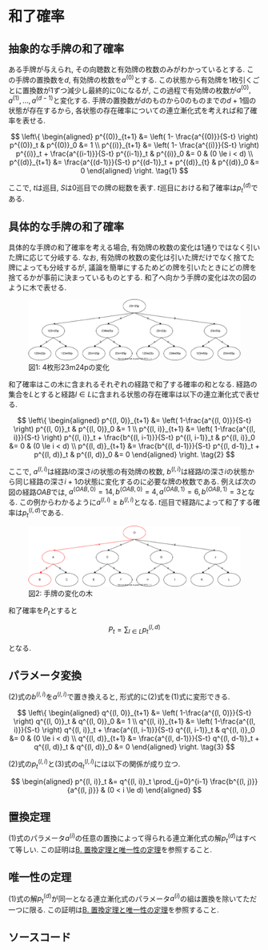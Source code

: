 # 和了確率

## 抽象的な手牌の和了確率

ある手牌が与えられ, その向聴数と有効牌の枚数のみがわかっているとする. この手牌の置換数を$d$, 有効牌の枚数を$a^{(0)}$とする. この状態から有効牌を1枚引くごとに置換数が1ずつ減少し最終的に0になるが, この過程で有効牌の枚数が$a^{(0)}, a^{(1)}, \ldots , a^{(d-1)}$と変化する. 手牌の置換数が$d$のものから$0$のものまでの$d+1$個の状態が存在するから, 各状態の存在確率についての連立漸化式を考えれば和了確率を表せる.

$$
\left\{
\begin{aligned}
p^{(0)}_{t+1} &= \left( 1- \frac{a^{(0)}}{S-t} \right) p^{(0)}_t & p^{(0)}_0 &= 1 \\
p^{(i)}_{t+1} &= \left( 1- \frac{a^{(i)}}{S-t} \right) p^{(i)}_t + \frac{a^{(i-1)}}{S-t} p^{(i-1)}_t & p^{(i)}_0 &= 0 & (0 \le i < d) \\
p^{(d)}_{t+1} &= \frac{a^{(d-1)}}{S-t} p^{(d-1)}_t + p^{(d)}_{t} & p^{(d)}_0 &= 0
\end{aligned}
\right.
\tag{1}
$$

ここで, $t$は巡目, $S$は0巡目での牌の総数を表す. $t$巡目における和了確率は$p^{(d)}_t$である.

## 具体的な手牌の和了確率

具体的な手牌の和了確率を考える場合, 有効牌の枚数の変化は1通りではなく引いた牌に応じて分岐する. なお, 有効牌の枚数の変化は引いた牌だけでなく捨てた牌によっても分岐するが, 議論を簡単にするためどの牌を引いたときにどの牌を捨てるかが事前に決まっているものとする. 和了へ向かう手牌の変化は次の図のように木で表せる.

<figure text-align="center">
  <img src="../img/tree-1.svg"/>
  <figcaption>図1: 4枚形23m24pの変化</figcaption>
</figure>

和了確率はこの木に含まれるそれぞれの経路で和了する確率の和となる. 経路の集合を$L$とすると経路$l \in L$に含まれる状態の存在確率は以下の連立漸化式で表せる.

$$
\left\{
\begin{aligned}
p^{(l, 0)}_{t+1} &= \left( 1-\frac{a^{(l, 0)}}{S-t} \right) p^{(l, 0)}_t  & p^{(l, 0)}_0 &= 1 \\
p^{(l, i)}_{t+1} &= \left( 1-\frac{a^{(l, i)}}{S-t} \right) p^{(l, i)}_t + \frac{b^{(l, i-1)}}{S-t} p^{(l, i-1)}_t & p^{(l, i)}_0 &= 0 & (0 \le i < d) \\
p^{(l, d)}_{t+1} &= \frac{b^{(l, d-1)}}{S-t} p^{(l, d-1)}_t + p^{(l, d)}_t & p^{(l, d)}_0 &= 0
\end{aligned}
\right.
\tag{2}
$$

ここで, $a^{(l, i)}$は経路$l$の深さ$i$の状態の有効牌の枚数, $b^{(l, i)}$は経路$l$の深さ$i$の状態から同じ経路の深さ$i+1$の状態に変化するのに必要な牌の枚数である. 例えば次の図の経路$OAB$では, $a^{(OAB, 0)} = 14, b^{(OAB, 0)} = 4, a^{(OAB, 1)} = 6, b^{(OAB, 1)} = 3$となる. この例からわかるように$a^{(l, i)} \ge b^{(l, i)}$となる. $t$巡目で経路$l$によって和了する確率は$p^{(l, d)}_t$である.

<figure text-align="center">
  <img src="../img/tree-2.svg"/>
  <figcaption>図2: 手牌の変化の木</figcaption>
</figure>

和了確率を$P_t$とすると

$$
P_t = \sum_{l \in L} p^{(l, d)}_t
$$

となる. 

## パラメータ変換

(2)式の$b^{(l, i)}$を$a^{(l, i)}$で置き換えると, 形式的に(2)式を(1)式に変形できる.

$$
\left\{
\begin{aligned}
q^{(l, 0)}_{t+1} &= \left( 1-\frac{a^{(l, 0)}}{S-t} \right) q^{(l, 0)}_t  & q^{(l, 0)}_0 &= 1 \\
q^{(l, i)}_{t+1} &= \left( 1-\frac{a^{(l, i)}}{S-t} \right) q^{(l, i)}_t + \frac{a^{(l, i-1)}}{S-t} q^{(l, i-1)}_t & q^{(l, i)}_0 &= 0 & (0 \le i < d) \\
q^{(l, d)}_{t+1} &= \frac{a^{(l, d-1)}}{S-t} q^{(l, d-1)}_t + q^{(l, d)}_t & q^{(l, d)}_0 &= 0
\end{aligned}
\right.
\tag{3}
$$

(2)式の$p^{(l, i)}_{t}$と(3)式の$q^{(l, i)}_{t}$には以下の関係が成り立つ.

$$
\begin{aligned}
p^{(l, i)}_t &= q^{(l, i)}_t \prod_{j=0}^{i-1} \frac{b^{(l, j)}}{a^{(l, j)}} & (0 < i \le d)
\end{aligned}
$$

## 置換定理

(1)式のパラメータ$a^{(i)}$の任意の置換によって得られる連立漸化式の解$p^{(d)}_t$はすべて等しい. この証明は[B. 置換定理と唯一性の定理](permutation.md)を参照すること.

## 唯一性の定理

(1)式の解$p^{(d)}_t$が同一となる連立漸化式のパラメータ$a^{(i)}$の組は置換を除いてただ一つに限る. この証明は[B. 置換定理と唯一性の定理](permutation.md)を参照すること.

## ソースコード

